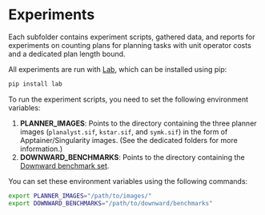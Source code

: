 # Experiments

Each subfolder contains experiment scripts, gathered data, and reports for experiments on counting plans for planning tasks with unit operator costs and a dedicated plan length bound.

All experiments are run with [Lab](https://lab.readthedocs.io/en/stable/downward.tutorial.html), which can be installed using pip:

```bash
pip install lab
```

To run the experiment scripts, you need to set the following environment variables:

1. **PLANNER_IMAGES**: Points to the directory containing the three planner images (`planalyst.sif`, `kstar.sif`, and `symk.sif`) in the form of Apptainer/Singularity images. (See the dedicated folders for more information.)
2. **DOWNWARD_BENCHMARKS**: Points to the directory containing the [Downward benchmark set](https://github.com/aibasel/downward-benchmarks).

You can set these environment variables using the following commands:

```bash
export PLANNER_IMAGES="/path/to/images/"
export DOWNWARD_BENCHMARKS="/path/to/downward/benchmarks"
```
